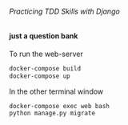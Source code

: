 ###### Practicing TDD Skills with Django
#### just a question bank


To run the web-server 
```bash
docker-compose build
docker-compose up
``` 

In the other terminal window
```bash
docker-compose exec web bash
python manage.py migrate
``` 
